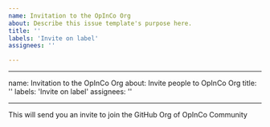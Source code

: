 ```yaml
---
name: Invitation to the OpInCo Org
about: Describe this issue template's purpose here.
title: ''
labels: 'Invite on label'
assignees: ''

---
```


---
name: Invitation to the OpInCo Org
about: Invite people to OpInCo Org
title: ''
labels: 'Invite on label'
assignees: ''

---

This will send you an invite to join the GitHub Org of OpInCo Community
